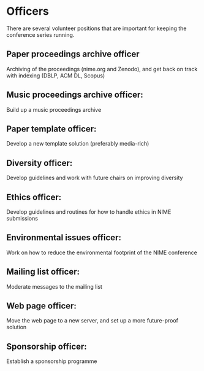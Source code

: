 # Officers

There are several volunteer positions that are important for keeping the conference series running.

## Paper proceedings archive officer

Archiving of the proceedings (nime.org and Zenodo), and get back on track with indexing (DBLP, ACM DL, Scopus)

## Music proceedings archive officer:

Build up a music proceedings archive

## Paper template officer:

Develop a new template solution (preferably media-rich)

## Diversity officer:

Develop guidelines and work with future chairs on improving diversity

## Ethics officer:

Develop guidelines and routines for how to handle ethics in NIME submissions

## Environmental issues officer:

Work on how to reduce the environmental footprint of the NIME conference

## Mailing list officer:

Moderate messages to the mailing list

## Web page officer:

Move the web page to a new server, and set up a more future-proof solution

## Sponsorship officer:

Establish a sponsorship programme
